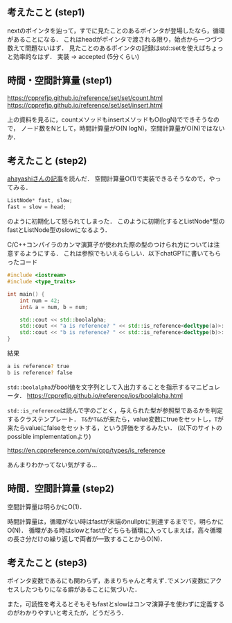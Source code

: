 ## 考えたこと (step1)
nextのポインタを辿って，すでに見たことのあるポインタが登場したなら，循環があることになる．
これはheadがポインタで渡される限り，始点から一つづつ数えて問題ないはず．
見たことのあるポインタの記録はstd::setを使えばちょっと効率的なはず．
実装 -> accepted (5分くらい)

## 時間・空間計算量 (step1)
https://cpprefjp.github.io/reference/set/set/count.html
https://cpprefjp.github.io/reference/set/set/insert.html

上の資料を見るに，countメソッドもinsertメソッドもO(logN)でできそうなので，
ノード数をNとして，時間計算量がO(N logN)，空間計算量がO(N)ではないか．

## 考えたこと (step2)
[ahayashiさんの記事](https://hayapenguin.com/notes/LeetCode/141/LinkedListCycle)を読んだ．
空間計算量O(1)で実装できるそうなので，やってみる．
```cpp
ListNode* fast, slow;
fast = slow = head;
```
のように初期化して怒られてしまった．
このように初期化するとListNode*型のfastとListNode型のslowになるよう．


C/C++コンパイラのカンマ演算子が使われた際の型のつけられ方については注意するようにする．
これは参照でもいえるらしい．以下chatGPTに書いてもらったコード


```cpp
#include <iostream>
#include <type_traits>

int main() {
    int num = 42;
    int& a = num, b = num;

    std::cout << std::boolalpha;
    std::cout << "a is reference? " << std::is_reference<decltype(a)>::value << std::endl;
    std::cout << "b is reference? " << std::is_reference<decltype(b)>::value << std::endl;
}
```
結果
```bash
a is reference? true
b is reference? false
```

`std::boolalpha`がbool値を文字列として入出力することを指示するマニピュレータ．
https://cpprefjp.github.io/reference/ios/boolalpha.html

`std::is_reference`は読んで字のごとく，与えられた型が参照型であるかを判定するクラステンプレート．
`T&`か`T&&`が来たら，value変数にtrueをセットし，`T`が来たらvalueにfalseをセットする，という評価をするみたい．
(以下のサイトのpossible implementationより)

https://en.cppreference.com/w/cpp/types/is_reference

あんまりわかってない気がする...

## 時間．空間計算量 (step2)
空間計算量は明らかにO(1)．


時間計算量は，循環がない時はfastが末端のnullptrに到達するまでで，明らかにO(N)．
循環がある時はslowとfastがどちらも循環に入ってしまえば，高々循環の長さ分だけの繰り返しで両者が一致することからO(N)．

## 考えたこと (step3)
ポインタ変数であるにも関わらず，あまりちゃんと考えず`.`でメンバ変数にアクセスしたつもりになる癖があることに気づいた．

また，可読性を考えるとそもそもfastとslowはコンマ演算子を使わずに定義するのがわかりやすいと考えたが，どうだろう．
